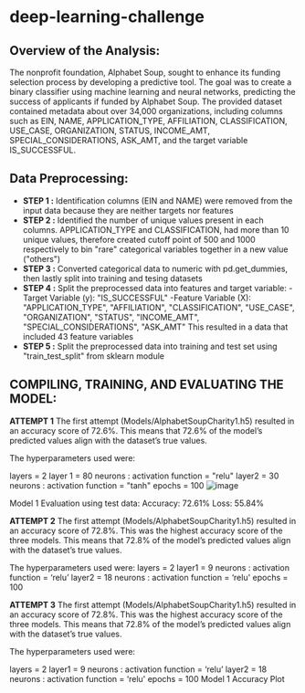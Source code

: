 # deep-learning-challenge

## Overview of the Analysis:
The nonprofit foundation, Alphabet Soup, sought to enhance its funding selection process by developing a predictive tool. The goal was to create a binary classifier using machine learning and neural networks, predicting the success of applicants if funded by Alphabet Soup. The provided dataset contained metadata about over 34,000 organizations, including columns such as EIN, NAME, APPLICATION_TYPE, AFFILIATION, CLASSIFICATION, USE_CASE, ORGANIZATION, STATUS, INCOME_AMT, SPECIAL_CONSIDERATIONS, ASK_AMT, and the target variable IS_SUCCESSFUL.

## Data Preprocessing:
 - **STEP 1 :** Identification columns (EIN and NAME) were removed from the input data because they are neither targets nor features
 - **STEP 2 :** Identified the number of unique values present in each columns. APPLICATION_TYPE and CLASSIFICATION, had more than 10 unique values, therefore created cutoff point of 500 and 1000 respectively to bin "rare" categorical variables together in a new value ("others")
 - **STEP 3 :** Converted categorical data to numeric with pd.get_dummies, then lastly split into training and tesing datasets
 - **STEP 4 :** Split the preprocessed data into features and target variable:
         -Target Variable (y): "IS_SUCCESSFUL"
         -Feature Variable (X): "APPLICATION_TYPE", "AFFILIATION", "CLASSIFICATION", "USE_CASE", "ORGANIZATION", "STATUS", "INCOME_AMT", "SPECIAL_CONSIDERATIONS", "ASK_AMT"
   This resulted in a data that included 43 feature variables 
 - **STEP 5 :** Split the preprocessed data into training and test set using "train_test_split" from sklearn module

## COMPILING, TRAINING, AND EVALUATING THE MODEL:
**ATTEMPT 1**
The first attempt (Models/AlphabetSoupCharity1.h5) resulted in an accuracy score of 72.6%. This means that 72.6% of the model’s predicted values align with the dataset’s true values.

The hyperparameters used were:

layers = 2
layer 1 = 80 neurons : activation function = "relu"
layer2 = 30 neurons : activation function = "tanh"
epochs = 100
![image](https://github.com/NikitaGahoi/deep-learning-challenge/assets/136101293/37e1add1-4060-4723-a0e6-76fae886cfd1)

Model 1 Evaluation using test data:
Accuracy: 72.61%
Loss: 55.84%

**ATTEMPT 2**
The first attempt (Models/AlphabetSoupCharity1.h5) resulted in an accuracy score of 72.8%. This was the highest accuracy score of the three models. This means that 72.8% of the model’s predicted values align with the dataset’s true values.

The hyperparameters used were:
layers = 2
layer1 = 9 neurons : activation function = ‘relu’
layer2 = 18 neurons : activation function = ‘relu'
epochs = 100



**ATTEMPT 3**
The first attempt (Models/AlphabetSoupCharity1.h5) resulted in an accuracy score of 72.8%. This was the highest accuracy score of the three models. This means that 72.8% of the model’s predicted values align with the dataset’s true values.

The hyperparameters used were:

layers = 2
layer1 = 9 neurons : activation function = ‘relu’
layer2 = 18 neurons : activation function = ‘relu'
epochs = 100
Model 1 Accuracy Plot

